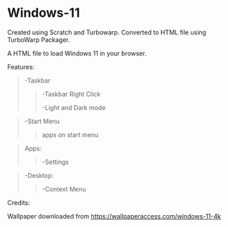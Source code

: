 # Windows-11
Created using Scratch and Turbowarp. 
Converted to HTML file using TurboWarp Packager.

A HTML file to load Windows 11 in your browser.

Features:

>-Taskbar
>
>>-Taskbar Right Click
>>
>>-Light and Dark mode 

>-Start Menu
>
>>apps on start menu

>Apps:
>
>>-Settings

>-Desktop:
>>-Context Menu

Credits:

Wallpaper downloaded from https://wallpaperaccess.com/windows-11-4k
